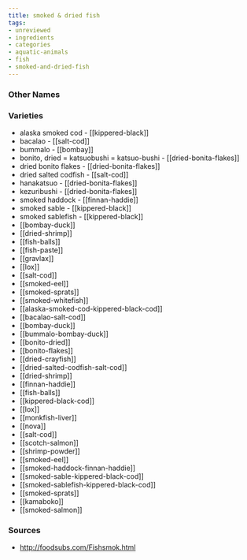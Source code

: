 ```yaml
---
title: smoked & dried fish
tags:
- unreviewed
- ingredients
- categories
- aquatic-animals
- fish
- smoked-and-dried-fish
---
```



### Other Names


### Varieties

* alaska smoked cod - [[kippered-black]]
* bacalao - [[salt-cod]]
* bummalo - [[bombay]]
* bonito, dried = katsuobushi = katsuo-bushi - [[dried-bonita-flakes]]
* dried bonito flakes - [[dried-bonita-flakes]]
* dried salted codfish - [[salt-cod]]
* hanakatsuo - [[dried-bonita-flakes]]
* kezuribushi - [[dried-bonita-flakes]]
* smoked haddock - [[finnan-haddie]]
* smoked sable - [[kippered-black]]
* smoked sablefish - [[kippered-black]]
* [[bombay-duck]]
* [[dried-shrimp]]
* [[fish-balls]]
* [[fish-paste]]
* [[gravlax]]
* [[lox]]
* [[salt-cod]]
* [[smoked-eel]]
* [[smoked-sprats]]
* [[smoked-whitefish]]
* [[alaska-smoked-cod-kippered-black-cod]]
* [[bacalao-salt-cod]]
* [[bombay-duck]]
* [[bummalo-bombay-duck]]
* [[bonito-dried]]
* [[bonito-flakes]]
* [[dried-crayfish]]
* [[dried-salted-codfish-salt-cod]]
* [[dried-shrimp]]
* [[finnan-haddie]]
* [[fish-balls]]
* [[kippered-black-cod]]
* [[lox]]
* [[monkfish-liver]]
* [[nova]]
* [[salt-cod]]
* [[scotch-salmon]]
* [[shrimp-powder]]
* [[smoked-eel]]
* [[smoked-haddock-finnan-haddie]]
* [[smoked-sable-kippered-black-cod]]
* [[smoked-sablefish-kippered-black-cod]]
* [[smoked-sprats]]
* [[kamaboko]]
* [[smoked-salmon]]

### Sources
* http://foodsubs.com/Fishsmok.html
